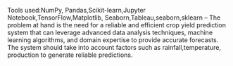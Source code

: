 Tools used:NumPy, Pandas,Scikit-learn,Jupyter Notebook,TensorFlow,Matplotlib, Seaborn,Tableau,seaborn,sklearn
– The problem at hand is the need for a reliable and efficient crop yield prediction system that can leverage advanced
data analysis techniques, machine learning algorithms, and domain expertise to provide accurate forecasts. The
system should take into account factors such as rainfall,temperature, production to generate reliable predictions.
